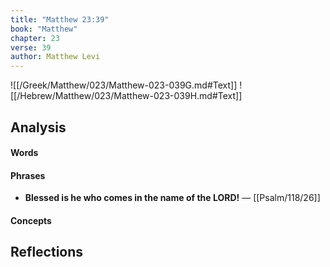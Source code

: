 ```yaml
---
title: "Matthew 23:39"
book: "Matthew"
chapter: 23
verse: 39
author: Matthew Levi
---
```

![[/Greek/Matthew/023/Matthew-023-039G.md#Text]]
![[/Hebrew/Matthew/023/Matthew-023-039H.md#Text]]

## Analysis

#### Words

#### Phrases
- **Blessed is he who comes in the name of the LORD!** — [[Psalm/118/26]]

#### Concepts

## Reflections
